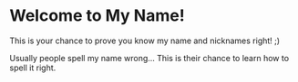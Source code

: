 # Welcome to My Name!

This is your chance to prove you know my name and nicknames right! ;)

Usually people spell my name wrong... This is their chance to learn how to spell it right.

